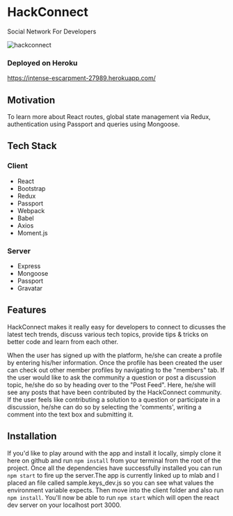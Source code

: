 # HackConnect
Social Network For Developers


![hackconnect](https://user-images.githubusercontent.com/33808429/51564200-71a82d80-1e43-11e9-837c-5b8831a4afd3.jpg)


### Deployed on Heroku
https://intense-escarpment-27989.herokuapp.com/


## Motivation
To learn more about React routes, global state management via Redux, authentication using Passport and queries using Mongoose.

## Tech Stack
### Client 
* React
* Bootstrap
* Redux
* Passport
* Webpack
* Babel
* Axios
* Moment.js


### Server
* Express
* Mongoose
* Passport
* Gravatar

## Features

HackConnect makes it really easy for developers to connect to dicusses the latest tech trends, discuss various tech topics, provide tips & tricks on better code and learn from each other. 

When the user has signed up with the platform, he/she can create a profile by entering his/her information. Once the profile has been created the user can check out other member profiles by navigating to the "members" tab. If the user would like to ask the community a question or post a discussion topic, he/she do so by heading over to the "Post Feed". Here, he/she will see any posts that have been contributed by the HackConnect community. If the user feels like contributing a solution to a question or participate in a discussion, he/she can do so by selecting the 'comments', writing a comment into the text box and submitting it. 


## Installation

If you'd like to play around with the app and install it locally, simply clone it here on github and run ```npm install``` from your terminal from the root of the project. Once all the dependencies have successfully installed you can run ```npm start``` to fire up the server.The app is currently linked up to mlab and I placed an file called sample.keys_dev.js so you can see what values the environment variable expects. Then move into the client folder and also run ```npm install```. You'll now be able to run ```npm start``` which will open the react dev server on your localhost port 3000.   



